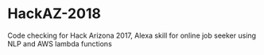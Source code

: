 # HackAZ-2018
Code checking for Hack Arizona 2017, Alexa skill for online job seeker using NLP and AWS lambda functions
